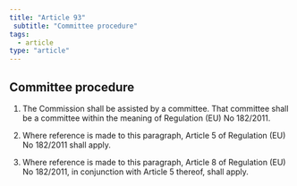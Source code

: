 ```yaml
---
title: "Article 93"
 subtitle: "Committee procedure"
tags:
  - article
type: "article"
---
```

## Committee procedure

1. The Commission shall be assisted by a committee. That committee shall be a committee within the meaning of Regulation (EU) No 182/2011.

2. Where reference is made to this paragraph, Article 5 of Regulation (EU) No 182/2011 shall apply.

3. Where reference is made to this paragraph, Article 8 of Regulation (EU) No 182/2011, in conjunction with Article 5 thereof, shall apply.
